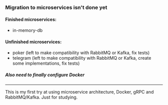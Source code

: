 ### Migration to microservices isn't done yet

#### Finished microservices:
* in-memory-db

#### Unfinished microservices:
* poker (left to make compatibility with RabbitMQ or Kafka, fix tests)
* telegram (left to make compatibility with RabbitMQ or Kafka, create some implementations, fix tests)

##### Also need to finally configure Docker

***
This is my first try at using microservice architecture, Docker, gRPC and RabbitMQ/Kafka. Just for studying.
